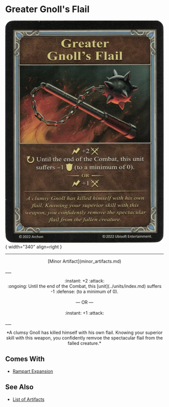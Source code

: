 # Greater Gnoll's Flail

![Greater Gnoll's Flail](../assets/artifacts_minor-greater_gnolls_flail.webp){ width="340" align=right }
___
<p style="text-align: center;" markdown>[Minor Artifact](minor_artifacts.md)</p>
___
<p style="text-align: center;" markdown>:instant: +2 :attack:<br>:ongoing: Until the end of the Combat, this [unit](../units/index.md) suffers -1 :defense: (to a minimum of 0).<br><br>— OR —<br><br>:instant: +1 :attack:</p>
___
<p style="text-align: center;" markdown>*A clumsy Gnoll has killed himself with his own flail. Knowing your superior skill with this weapon, you confidently remvoe the spectacular flail from the falled creature.*</p>


## Comes With

- [Rampart Expansion](../content.md)


## See Also

- [List of Artifacts](../artifacts/index.md)
